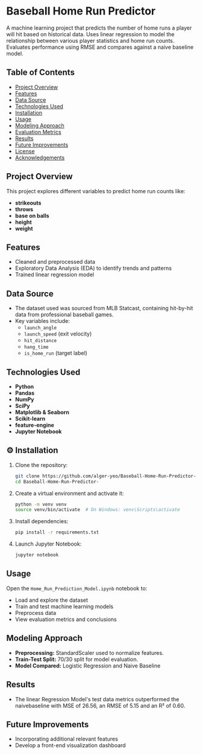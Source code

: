 # Baseball Home Run Predictor

A machine learning project that predicts the number of home runs a player will hit based on historical data. Uses linear regression to model the relationship between various player statistics and home run counts. Evaluates performance using RMSE and compares against a naive baseline model.

## Table of Contents

- [Project Overview](#project-overview)
- [Features](#features)
- [Data Source](#data-source)
- [Technologies Used](#technologies-used)
- [Installation](#installation)
- [Usage](#usage)
- [Modeling Approach](#modeling-approach)
- [Evaluation Metrics](#evaluation-metrics)
- [Results](#results)
- [Future Improvements](#future-improvements)
- [License](#license)
- [Acknowledgements](#acknowledgements)

## Project Overview

This project explores different variables to predict home run counts like:
- **strikeouts**
- **throws**
- **base on balls**
- **height**
- **weight**


## Features

- Cleaned and preprocessed data
- Exploratory Data Analysis (EDA) to identify trends and patterns
- Trained linear regression model

## Data Source

- The dataset used was sourced from MLB Statcast, containing hit-by-hit data from professional baseball games.
- Key variables include:
  - `launch_angle`
  - `launch_speed` (exit velocity)
  - `hit_distance`
  - `hang_time`
  - `is_home_run` (target label)

## Technologies Used

- **Python**
- **Pandas** 
- **NumPy** 
- **SciPy** 
- **Matplotlib & Seaborn** 
- **Scikit-learn** 
- **feature-engine** 
- **Jupyter Notebook** 

## ⚙️ Installation

1. Clone the repository:
   ```bash
   git clone https://github.com/alger-yeo/Baseball-Home-Run-Predictor-.git
   cd Baseball-Home-Run-Predictor-
   ```

2. Create a virtual environment and activate it:
   ```bash
   python -m venv venv
   source venv/bin/activate  # On Windows: venv\Scripts\activate
   ```

3. Install dependencies:
   ```bash
   pip install -r requirements.txt
   ```

4. Launch Jupyter Notebook:
   ```bash
   jupyter notebook
   ```

## Usage

Open the `Home_Run_Prediction_Model.ipynb` notebook to:

- Load and explore the dataset
- Train and test machine learning models
- Preprocess data
- View evaluation metrics and conclusions

## Modeling Approach

- **Preprocessing:** StandardScaler used to normalize features.
- **Train-Test Split:** 70/30 split for model evaluation.
- **Model Compared:** Logistic Regression and Naive Baseline

## Results

- The linear Regression Model's test data metrics outperformed the naivebaseline with MSE of 26.56, an RMSE of 5.15 and an R² of 0.60.

## Future Improvements

- Incorporating additional relevant features 
- Develop a front-end visualization dashboard
